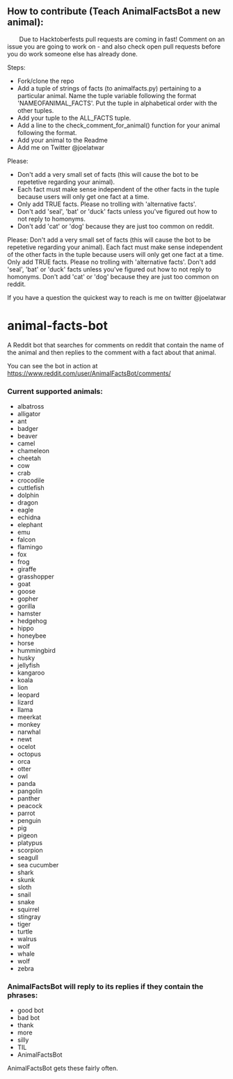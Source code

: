 ## How to contribute (Teach AnimalFactsBot a new animal):

        Due to Hacktoberfests pull requests are coming in fast! Comment on an issue you are going to work on - and also check open pull requests before you do work someone else has already done.

Steps:
* Fork/clone the repo
* Add a tuple of strings of facts (to animalfacts.py) pertaining to a particular animal. Name the tuple variable following the format 'NAMEOFANIMAL_FACTS'. Put the tuple in alphabetical order with the other tuples.
* Add your tuple to the ALL_FACTS tuple.
* Add a line to the check_comment_for_animal() function for your animal following the format.
* Add your animal to the Readme
* Add me on Twitter @joelatwar

Please:
* Don't add a very small set of facts (this will cause the bot to be repetetive regarding your animal).
* Each fact must make sense independent of the other facts in the tuple because users will only get one fact at a time.
* Only add TRUE facts. Please no trolling with 'alternative facts'.
* Don't add 'seal', 'bat' or 'duck' facts unless you've figured out how to not reply to homonyms.
* Don't add 'cat' or 'dog' because they are just too common on reddit.

Please: Don't add a very small set of facts (this will cause the bot to be repetetive regarding your animal).
        Each fact must make sense independent of the other facts in the tuple because users will only get one fact at a time.
        Only add TRUE facts. Please no trolling with 'alternative facts'.
        Don't add 'seal', 'bat' or 'duck' facts unless you've figured out how to not reply to homonyms.
        Don't add 'cat' or 'dog' because they are just too common on reddit.

If you have a question the quickest way to reach is me on twitter @joelatwar


# animal-facts-bot

A Reddit bot that searches for comments on reddit that contain the name of the animal and then replies to the comment with a fact about that animal.

You can see the bot in action at https://www.reddit.com/user/AnimalFactsBot/comments/

### Current supported animals:
* albatross
* alligator
* ant
* badger
* beaver
* camel
* chameleon
* cheetah
* cow
* crab
* crocodile
* cuttlefish
* dolphin
* dragon
* eagle
* echidna
* elephant
* emu
* falcon
* flamingo
* fox
* frog
* giraffe
* grasshopper
* goat
* goose
* gopher
* gorilla
* hamster
* hedgehog
* hippo
* honeybee
* horse
* hummingbird
* husky
* jellyfish
* kangaroo
* koala
* lion
* leopard
* lizard
* llama
* meerkat
* monkey
* narwhal
* newt
* ocelot
* octopus
* orca
* otter
* owl
* panda
* pangolin
* panther
* peacock
* parrot
* penguin
* pig
* pigeon
* platypus
* scorpion
* seagull
* sea cucumber
* shark
* skunk
* sloth
* snail
* snake
* squirrel
* stingray
* tiger
* turtle
* walrus
* wolf
* whale
* wolf
* zebra

### AnimalFactsBot will reply to its replies if they contain the phrases:
* good bot
* bad bot
* thank
* more
* silly
* TIL
* AnimalFactsBot

AnimalFactsBot gets these fairly often.
